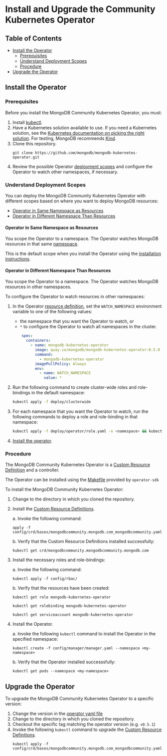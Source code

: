 # Install and Upgrade the Community Kubernetes Operator #

## Table of Contents

- [Install the Operator](#install-the-operator)
  - [Prerequisites](#prerequisites)
  - [Understand Deployment Scopes](#understand-deployment-scopes)
  - [Procedure](#procedure)
- [Upgrade the Operator](#upgrade-the-operator)

## Install the Operator

### Prerequisites

Before you install the MongoDB Community Kubernetes Operator, you must:

1. Install [kubectl](https://kubernetes.io/docs/tasks/tools/install-kubectl/).
2. Have a Kubernetes solution available to use.
   If you need a Kubernetes solution, see the [Kubernetes documentation on picking the right solution](https://kubernetes.io/docs/setup). For testing, MongoDB recommends [Kind](https://kind.sigs.k8s.io/).
3. Clone this repository.
   ```
   git clone https://github.com/mongodb/mongodb-kubernetes-operator.git
   ```
4. Review the possible Operator [deployment scopes](#understand-mongodb-community-operator-deployment-scopes) and configure the Operator to watch other namespaces, if necessary.

### Understand Deployment Scopes

You can deploy the MongoDB Community Kubernetes Operator with different scopes based on where you want to deploy MongoDB resources:

- [Operator in Same Namespace as Resources](#operator-in-same-namespace-as-resources)
- [Operator in Different Namespace Than Resources](#operator-in-different-namespace-than-resources)

#### Operator in Same Namespace as Resources

You scope the Operator to a namespace. The Operator watches MongoDB resources in that same [namespace](https://kubernetes.io/docs/concepts/overview/working-with-objects/namespaces/).

This is the default scope when you install the Operator using the [installation instructions](#procedure).

#### Operator in Different Namespace Than Resources

You scope the Operator to a namespace. The Operator watches MongoDB resources in other namespaces.

To configure the Operator to watch resources in other namespaces:

1. In the Operator [resource definition](../config/manager/manager.yaml), set the `WATCH_NAMESPACE` environment variable to one of the following values:

   - the namespace that you want the Operator to watch, or
   - `*` to configure the Operator to watch all namespaces in the cluster.

   ```yaml
       spec:
         containers:
           - name: mongodb-kubernetes-operator
             image: quay.io/mongodb/mongodb-kubernetes-operator:0.5.0
             command:
               - mongodb-kubernetes-operator
             imagePullPolicy: Always
             env:
               - name: WATCH_NAMESPACE
                 value: *
   ```

2. Run the following command to create cluster-wide roles and role-bindings in the default namespace:

   ```sh
   kubectl apply -f deploy/clusterwide
   ```
3. For each namespace that you want the Operator to watch, run the following commands to deploy a role and role-binding in that namespace:

   ```sh
   kubectl apply -f deploy/operator/role.yaml -n <namespace> && kubectl apply -f deploy/operator/role_binding.yaml -n <namespace>
   ```

4. [Install the operator](#procedure).

### Procedure

The MongoDB Community Kubernetes Operator is a [Custom Resource Definition](https://kubernetes.io/docs/concepts/extend-kubernetes/api-extension/custom-resources/) and a controller.

The Operator can be installed using the [Makefile](../Makefile) provided by `operator-sdk`

To install the MongoDB Community Kubernetes Operator:

1. Change to the directory in which you cloned the repository.
2. Install the [Custom Resource Definitions](https://kubernetes.io/docs/concepts/extend-kubernetes/api-extension/custom-resources/).

   a. Invoke the following command:
      ```
      apply -f config/crd/bases/mongodbcommunity.mongodb.com_mongodbcommunity.yaml
      ```
   b. Verify that the Custom Resource Definitions installed successfully:
      ```
      kubectl get crd/mongodbcommunity.mongodbcommunity.mongodb.com
      ```
3. Install the necessary roles and role-bindings:

    a. Invoke the following command:
    ```
    kubectl apply -f config/rbac/
    ```
    b. Verify that the resources have been created:
    ```
    kubectl get role mongodb-kubernetes-operator

    kubectl get rolebinding mongodb-kubernetes-operator

    kubectl get serviceaccount mongodb-kubernetes-operator
    ```
4. Install the Operator.

   a. Invoke the following `kubectl` command to install the Operator in the specified namespace:
      ```
      kubectl create -f config/manager/manager.yaml --namespace <my-namespace>
      ```
   b. Verify that the Operator installed successsfully:
      ```
      kubectl get pods --namespace <my-namespace>
      ```

## Upgrade the Operator

To upgrade the MongoDB Community Kubernetes Operator to a specific version:

1. Change the version in the [operator yaml file](../config/manager/manager.yaml)
2. Change to the directory in which you cloned the repository.
3. Checkout the specific tag matching the operator version (e.g. `v0.5.1`)
4. Invoke the following `kubectl` command to upgrade the [Custom Resource Definitions](https://kubernetes.io/docs/concepts/extend-kubernetes/api-extension/custom-resources/).
   ```
   kubectl apply -f config/crd/bases/mongodbcommunity.mongodb.com_mongodbcommunity.yaml
   ```
